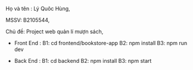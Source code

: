 Họ và tên : Lý Quôc Hùng,

MSSV: B2105544,

Chủ đề: Project web quản lí mượn sách,

- Front End :
  B1: cd frontend/bookstore-app
  B2: npm install
  B3: npm run dev

- Back End :
  B1: cd backend
  B2: npm install
  B3: npm start
